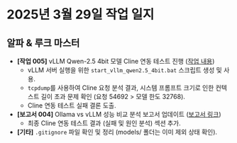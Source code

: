 # 2025년 3월 29일 작업 일지

## 알파 & 루크 마스터

- **[작업 005]** vLLM Qwen-2.5 4bit 모델 Cline 연동 테스트 진행 ([작업 내용](./luke-and-alpha/tasks/005-vllm-qwen2.5-4bit-cline-test.md))
    -   vLLM 서버 실행을 위한 `start_vllm_qwen2.5_4bit.bat` 스크립트 생성 및 사용.
    -   `tcpdump`를 사용하여 Cline 요청 분석 결과, 시스템 프롬프트 크기로 인한 컨텍스트 길이 초과 문제 확인 (요청 54692 > 모델 한도 32768).
    -   Cline 연동 테스트 실패 결론 도출.
- **[보고서 004]** Ollama vs vLLM 성능 비교 분석 보고서 업데이트 ([보고서 링크](./luke-and-alpha/reports/ollama-vs-vllm-performance-comparison.md))
    -   최종 Cline 연동 테스트 결과 (실패 및 원인 분석) 섹션 추가.
- **[기타]** `.gitignore` 파일 확인 및 정리 (models/ 폴더는 이미 제외 상태 확인).
